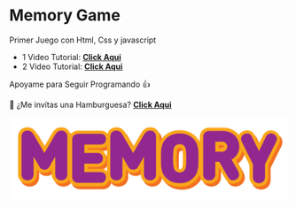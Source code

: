 # Memory Game

Primer Juego con Html, Css y javascript

- 1 Video Tutorial: **[Click Aqui](https://www.youtube.com/watch?v=TMWkKPlUUJ4)**
- 2 Video Tutorial: **[Click Aqui](https://www.youtube.com/watch?v=wrYXSXd3mMA&t=198s)**

Apoyame para Seguir Programando 👍

🍔 ¿Me invítas una Hamburguesa? **[Click Aqui](https://www.paypal.com/paypalme/JesusHome1404)**

![Memory.png](Img/logo.png)

